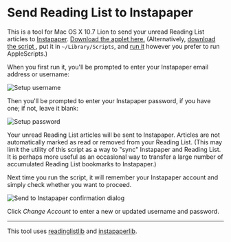 # Send Reading List to Instapaper

This is a tool for Mac OS X 10.7 Lion to send your unread Reading List articles to [Instapaper](http://instapaper.com/). [Download the applet here.](https://github.com/anoved/ReadingListReader/raw/master/Send%20Reading%20List%20to%20Instapaper/Send%20Reading%20List%20to%20Instapaper.app.zip) (Alternatively, [download the script ](https://github.com/anoved/ReadingListReader/raw/master/Send%20Reading%20List%20to%20Instapaper/Send%20Reading%20List%20to%20Instapaper.scptd.zip), put it in `~/Library/Scripts`, and [run it](http://anoved.net/2007/09/script-runners/) however you prefer to run AppleScripts.)

When you first run it, you'll be prompted to enter your Instapaper email address or username:

![Setup username](https://github.com/anoved/ReadingListReader/raw/master/Send%20Reading%20List%20to%20Instapaper/Screenshots/setup_username.png)

Then you'll be prompted to enter your Instapaper password, if you have one; if not, leave it blank:

![Setup password](https://github.com/anoved/ReadingListReader/raw/master/Send%20Reading%20List%20to%20Instapaper/Screenshots/setup_password.png)

Your unread Reading List articles will be sent to Instapaper. Articles are not automatically marked as read or removed from your Reading List. (This may limit the utility of this script as a way to "sync" Instapaper and Reading List. It is perhaps more useful as an occasional way to transfer a large number of accumulated Reading List bookmarks to Instapaper.)

Next time you run the script, it will remember your Instapaper account and simply check whether you want to proceed.

![Send to Instapaper confirmation dialog](https://github.com/anoved/ReadingListReader/raw/master/Send%20Reading%20List%20to%20Instapaper/Screenshots/setup_confirm.png)

Click *Change Account* to enter a new or updated username and password.

---

This tool uses [readinglistlib](https://github.com/anoved/ReadingListReader) and [instapaperlib](https://github.com/mrtazz/InstapaperLibrary).
